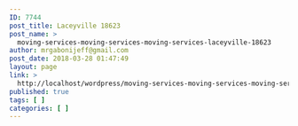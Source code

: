 ```yaml
---
ID: 7744
post_title: Laceyville 18623
post_name: >
  moving-services-moving-services-moving-services-laceyville-18623
author: mrgabonijeff@gmail.com
post_date: 2018-03-28 01:47:49
layout: page
link: >
  http://localhost/wordpress/moving-services-moving-services-moving-services-laceyville-18623/
published: true
tags: [ ]
categories: [ ]
---
```


